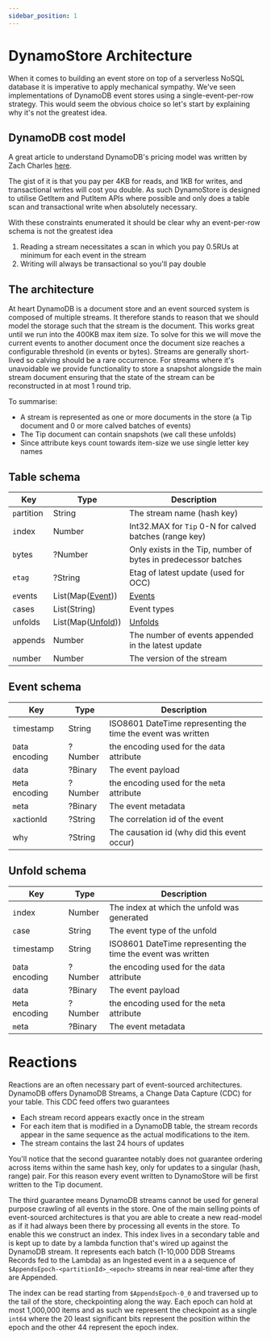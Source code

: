 ```yaml
---
sidebar_position: 1
---
```


# DynamoStore Architecture

When it comes to building an event store on top of a serverless NoSQL database
it is imperative to apply mechanical sympathy. We've seen implementations of
DynamoDB event stores using a single-event-per-row strategy. This would seem the
obvious choice so let's start by explaining why it's not the greatest idea.

## DynamoDB cost model

A great article to understand DynamoDB's pricing model was written by Zach
Charles
[here](https://zaccharles.medium.com/calculating-a-dynamodb-items-size-and-consumed-capacity-d1728942eb7c).

The gist of it is that you pay per 4KB for reads, and 1KB for writes, and
transactional writes will cost you double. As such DynamoStore is designed to
utilise GetItem and PutItem APIs where possible and only does a table scan and
transactional write when absolutely necessary.

With these constraints enumerated it should be clear why an event-per-row
schema is not the greatest idea

1. Reading a stream necessitates a scan in which you pay 0.5RUs at minimum for
   each event in the stream
2. Writing will always be transactional so you'll pay double

## The architecture

At heart DynamoDB is a document store and an event sourced system is composed
of multiple streams. It therefore stands to reason that we should model the
storage such that the stream is the document. This works great until we run into
the 400KB max item size. To solve for this we will move the current events to
another document once the document size reaches a configurable threshold (in
events or bytes). Streams are generally short-lived so calving should be a rare
occurrence. For streams where it's unavoidable we provide functionality to store
a snapshot alongside the main stream document ensuring that the state of the
stream can be reconstructed in at most 1 round trip.

To summarise:

- A stream is represented as one or more documents in the store (a Tip document
  and 0 or more calved batches of events)
- The Tip document can contain snapshots (we call these unfolds)
- Since attribute keys count towards item-size we use single letter key names

## Table schema

| Key         | Type                                | Description                                                    |
| ----------- | ----------------------------------- | -------------------------------------------------------------- |
| `p`artition | String                              | The stream name (hash key)                                     |
| `i`ndex     | Number                              | Int32.MAX for `Tip` 0-N for calved batches (range key)         |
| `b`ytes     | ?Number                             | Only exists in the Tip, number of bytes in predecessor batches |
| `etag`      | ?String                             | Etag of latest update (used for OCC)                           |
| `e`vents    | List(Map([Event](#event-schema)))   | [Events](#event-schema)                                        |
| `c`ases     | List(String)                        | Event types                                                    |
| `u`nfolds   | List(Map([Unfold](#unfold-schema))) | [Unfolds](#unfold-schema)                                      |
| `a`ppends   | Number                              | The number of events appended in the latest update             |
| `n`umber    | Number                              | The version of the stream                                      |

<h2 id="event-schema">Event schema</h2>

| Key             | Type    | Description                                                  |
| --------------- | ------- | ------------------------------------------------------------ |
| `t`imestamp     | String  | ISO8601 DateTime representing the time the event was written |
| `D`ata encoding | ?Number | the encoding used for the `d`ata attribute                   |
| `d`ata          | ?Binary | The event payload                                            |
| `M`eta encoding | ?Number | the encoding used for the `m`eta attribute                   |
| `m`eta          | ?Binary | The event metadata                                           |
| `x`actionId     | ?String | The correlation id of the event                              |
| wh`y`           | ?String | The causation id (wh`y` did this event occur)                |

<h2 id="unfold-schema">Unfold schema</h2>

| Key             | Type    | Description                                                  |
| --------------- | ------- | ------------------------------------------------------------ |
| `i`ndex         | Number  | The index at which the unfold was generated                  |
| `c`ase          | String  | The event type of the unfold                                 |
| `t`imestamp     | String  | ISO8601 DateTime representing the time the event was written |
| `D`ata encoding | ?Number | the encoding used for the `d`ata attribute                   |
| `d`ata          | ?Binary | The event payload                                            |
| `M`eta encoding | ?Number | the encoding used for the `m`eta attribute                   |
| `m`eta          | ?Binary | The event metadata                                           |

# Reactions

Reactions are an often necessary part of event-sourced architectures. DynamoDB
offers DynamoDB Streams, a Change Data Capture (CDC) for your table. This CDC
feed offers two guarantees

- Each stream record appears exactly once in the stream
- For each item that is modified in a DynamoDB table, the stream records appear
  in the same sequence as the actual modifications to the item.
- The stream contains the last 24 hours of updates

You'll notice that the second guarantee notably does not guarantee ordering
across items within the same hash key, only for updates to a singular (hash,
range) pair. For this reason every event written to DynamoStore will be first
written to the Tip document.

The third guarantee means DynamoDB streams cannot be used for general purpose
crawling of all events in the store. One of the main selling points of
event-sourced architectures is that you are able to create a new read-model as
if it had always been there by processing all events in the store. To enable
this we construct an index. This index lives in a secondary table and is kept up
to date by a lambda function that's wired up against the DynamoDB stream. It
represents each batch (1-10,000 DDB Streams Records fed to the Lambda) as an
Ingested event in a a sequence of `$AppendsEpoch-<partitionId>_<epoch>` streams
in near real-time after they are Appended.

The index can be read starting from `$AppendsEpoch-0_0` and traversed up to the
tail of the store, checkpointing along the way. Each epoch can hold at most
1,000,000 items and as such we represent the checkpoint as a single `int64`
where the 20 least significant bits represent the position within the epoch and
the other 44 represent the epoch index.
